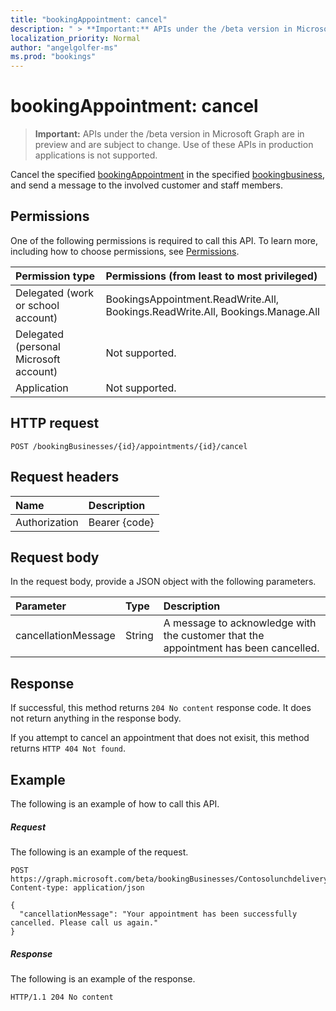 ```yaml
---
title: "bookingAppointment: cancel"
description: " > **Important:** APIs under the /beta version in Microsoft Graph are in preview and are subject to change. Use of these APIs in production applications is not supported."
localization_priority: Normal
author: "angelgolfer-ms"
ms.prod: "bookings"
---
```


# bookingAppointment: cancel

 > **Important:** APIs under the /beta version in Microsoft Graph are in preview and are subject to change. Use of these APIs in production applications is not supported.
 
Cancel the specified [bookingAppointment](../resources/bookingappointment.md) in the specified [bookingbusiness](../resources/bookingbusiness.md), and send a message to the involved customer and staff members.

## Permissions
One of the following permissions is required to call this API. To learn more, including how to choose permissions, see [Permissions](/graph/permissions-reference).

|Permission type      | Permissions (from least to most privileged)              |
|:--------------------|:---------------------------------------------------------|
|Delegated (work or school account) |  BookingsAppointment.ReadWrite.All, Bookings.ReadWrite.All, Bookings.Manage.All   |
|Delegated (personal Microsoft account) | Not supported.   |
|Application | Not supported.  | 

## HTTP request
<!-- { "blockType": "ignored" } -->
```http
POST /bookingBusinesses/{id}/appointments/{id}/cancel

```
## Request headers
| Name       | Description|
|:---------------|:----------|
| Authorization  | Bearer {code}|

## Request body
In the request body, provide a JSON object with the following parameters.

| Parameter	   | Type	|Description|
|:---------------|:--------|:----------|
|cancellationMessage|String|A message to acknowledge with the customer that the appointment has been cancelled.|

## Response
If successful, this method returns `204 No content` response code. It does not return anything in the response body.

If you attempt to cancel an appointment that does not exisit, this method returns `HTTP 404 Not found`.

## Example
The following is an example of how to call this API.
##### Request
The following is an example of the request.
<!-- {
  "blockType": "request",
  "name": "bookingappointment_cancel"
}-->
```http
POST https://graph.microsoft.com/beta/bookingBusinesses/Contosolunchdelivery@M365B489948.onmicrosoft.com/appointments/AAMkADKoAAA=/cancel
Content-type: application/json

{
  "cancellationMessage": "Your appointment has been successfully cancelled. Please call us again."
}
```

##### Response
The following is an example of the response. 
<!-- {
  "blockType": "response",
  "truncated": true,
  "@odata.type": "microsoft.graph.None"
} -->
```http
HTTP/1.1 204 No content
```

<!-- uuid: 8fcb5dbc-d5aa-4681-8e31-b001d5168d79
2015-10-25 14:57:30 UTC -->
<!-- {
  "type": "#page.annotation",
  "description": "bookingAppointment: cancel",
  "keywords": "",
  "section": "documentation",
  "tocPath": ""
}-->
